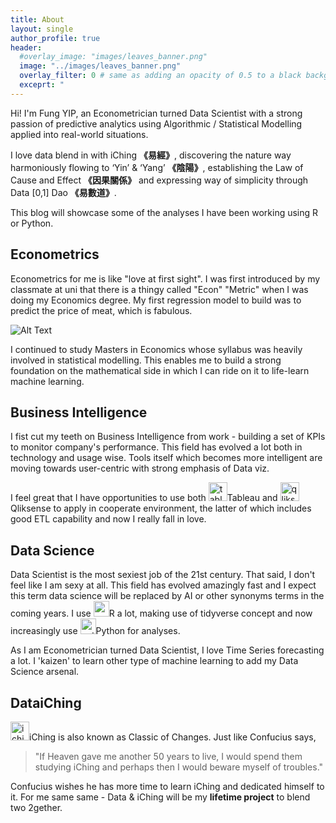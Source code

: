 ```yaml
---
title: About
layout: single
author_profile: true
header:
  #overlay_image: "images/leaves_banner.png"
  image: "../images/leaves_banner.png"
  overlay_filter: 0 # same as adding an opacity of 0.5 to a black background
  exceprt: "                                                                               "                                                          
---
```

Hi! I'm Fung YIP, an Econometrician turned Data Scientist with a strong passion of predictive analytics using Algorithmic / Statistical Modelling applied into real-world situations.

I love data blend in with iChing **《易經》**, discovering the nature way harmoniously flowing to ‘Yin’ & ‘Yang’ **《陰陽》**, establishing the Law of Cause and Effect **《因果關係》** and
expressing way of simplicity through Data [0,1] Dao **《易數道》**.

This blog will showcase some of the analyses I have been working using R or Python.

## Econometrics

Econometrics for me is like "love at first sight". I was first introduced by my classmate at uni that there is a thingy called "Econ" "Metric" when I was doing my Economics degree. My first regression model to build was to predict the price of meat, which is fabulous.

![Alt Text](https://imgs.xkcd.com/comics/machine_learning.png)

I continued to study Masters in Economics whose syllabus was heavily involved in statistical modelling. This enables me to build a strong foundation on the mathematical side in which I can ride on it to life-learn machine learning.

## Business Intelligence

I fist cut my teeth on Business Intelligence from work - building a set of KPIs to monitor company's performance. This field has evolved a lot both in technology and usage wise. Tools itself which becomes more intelligent are moving towards user-centric with strong emphasis of Data viz.

I feel great that I have opportunities to use both <img class="inline-icon" src="../images/logo/tableau.PNG" width="30" alt="tableau icon" title="Tableau"><span class='salient'>Tableau</span> and <img class="inline-icon" src="../images/logo/qliksense.PNG" width="30" alt="qliksense icon" title="Qliksense"><span class='salient'>Qliksense</span> to apply in cooperate environment, the latter of which includes good ETL capability and now I really fall in love.

## Data Science
Data Scientist is the most sexiest job of the 21st century. That said, I don't feel like I am sexy at all. This field has evolved amazingly fast and I expect this term data science will be replaced by AI or other synonyms terms in the coming years. I use <img class="inline-icon" src="../images/logo/r.png" width="25" alt="r icon" title="R"><span class='salient'>R</span> a lot, making use of tidyverse concept and now increasingly use <img class="inline-icon" src="../images/logo/python.PNG" width="25" alt="python icon" title="Python"><span class='salient'>Python</span> for analyses.

As I am Econometrician turned Data Scientist, I love Time Series forecasting a lot. I 'kaizen' to learn other type of machine learning to add my Data Science arsenal.

<!---
<img class="inline-icon" src="../images/logo/qliksense.PNG" width="30" alt="qliksense icon" title="Qliksense"><span class='salient'>Qliksense</span>
<img class="inline-icon" src="../images/logo/tableau.PNG" width="30" alt="tableau icon" title="Tableau"><span class='salient'>Tableau</span>
<img class="inline-icon" src="../images/logo/iching.jpg" width="30" alt="iching icon" title="iChing"><span class='salient'>iChing</span>


--->


## DataiChing
<img class="inline-icon" src="../images/logo/iching.jpg" width="30" alt="iching icon" title="iChing"><span class='salient'>iChing</span>
 is also known as Classic of Changes.  Just like Confucius says,
 >"If Heaven gave me another 50 years to live, I would spend them studying iChing and perhaps then I would beware myself of troubles."

 Confucius wishes he has more time to learn iChing and dedicated himself to it.
 For me same same - Data & iChing will be my **lifetime project** to blend two 2gether.

<!-- ### Digital Analytics

Digital Analytics has gained popularity as O2O took off. When I was in newspaper industry which needs to keep track of users online behavior and consumption. I 'kaizen' to learn how to track an app usage, attempting to understand the whole online ecosystem. Google Analytics is the main tool I use for digital  for tracking analyses
--->
